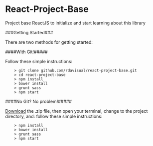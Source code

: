 # React-Project-Base

Project base ReactJS to initialize and start learning about this library

###Getting Started###

There are two methods for getting started:

####With Git!#####

Follow these simple instructions:

```
	> git clone github.com/rdavisual/react-project-base.git
	> cd react-project-base
	> npm install
	> bower install
	> grunt sass
	> npm start
```

####No Git? No problem!#####

[Download](https://github.com/rdavisual/react-project-base/archive/master.zip) the .zip file, then open your terminal, change to the project directory, and: follow these simple instructions:

```
	> npm install
	> bower install
	> grunt sass
	> npm start
```
